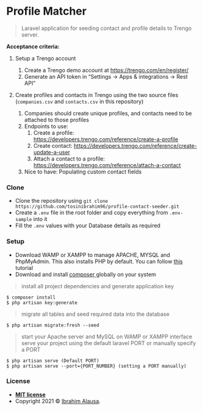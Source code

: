 # Profile Matcher

> Laravel application for seeding contact and profile details to Trengo server.


**Acceptance criteria:**
1. Setup a Trengo account
   1. Create a Trengo demo account at https://trengo.com/en/register/
   2. Generate an API token in “Settings -> Apps & integrations -> Rest API”
   
2. Create profiles and contacts in Trengo using the two source files (`companies.csv` and `contacts.csv` in this repository)
   1. Companies should create unique profiles, and contacts need to be attached to those profiles 
   2. Endpoints to use:
      1. Create a profile: https://developers.trengo.com/reference/create-a-profile
      2. Create contact: https://developers.trengo.com/reference/create-update-a-user
      3. Attach a contact to a profile: https://developers.trengo.com/reference/attach-a-contact
   3. Nice to have: Populating custom contact fields


### Clone

- Clone the repository using `git clone https://github.com/tosinibrahim96/profile-contact-seeder.git`
- Create a `.env` file in the root folder and copy everything from `.env-sample` into it
- Fill the `.env` values with your Database details as required


### Setup

- Download WAMP or XAMPP to manage APACHE, MYSQL and PhpMyAdmin. This also installs PHP by default. You can follow [this ](https://youtu.be/h6DEDm7C37A)tutorial
- Download and install [composer ](https://getcomposer.org/)globally on your system

> install all project dependencies and generate application key

```shell
$ composer install
$ php artisan key:generate
```
> migrate all tables and seed required data into the database

```shell
$ php artisan migrate:fresh --seed
```
> start your Apache server and MySQL on WAMP or XAMPP interface
> serve your project using the default laravel PORT or manually specify a PORT

```shell
$ php artisan serve (Default PORT)
$ php artisan serve --port={PORT_NUMBER} (setting a PORT manually)
```

### License

- **[MIT license](http://opensource.org/licenses/mit-license.php)**
- Copyright 2021 © <a href="https://tosinibrahim96.github.io/Resume/" target="_blank">Ibrahim Alausa</a>.
